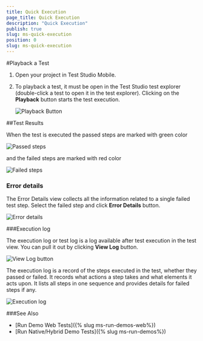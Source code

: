 ```yaml
---
title: Quick Execution
page_title: Quick Execution
description: "Quick Execution"
publish: true
slug: ms-quick-execution
position: 0
slug: ms-quick-execution
---
```


#Playback a Test

1. Open your project in Test Studio Mobile.

2. To playback a test, it must be open in the Test Studio test explorer (double-click a test to open it in the test explorer). Clicking on the **Playback** button starts the test execution.

	![Playback Button](/img/test-studio-mobile/test-execution/quick-execution/fig1.png)

##Test Results

When the test is executed the passed steps are marked with green color

![Passed steps](/img/test-studio-mobile/test-execution/quick-execution/fig2.png)

and the failed steps are marked with red color

![Failed steps](/img/test-studio-mobile/test-execution/quick-execution/fig3.png)

### Error details

The Error Details view collects all the information related to a single failed test step. Select the failed step and click **Error Details** button.

![Error details](/img/test-studio-mobile/test-execution/quick-execution/fig4.png)

###Execution log

The execution log or test log is a log available after test execution in the test view. You can pull it out by clicking **View Log** button.

![View Log button](/img/test-studio-mobile/test-execution/quick-execution/fig5.png)

The execution log is a record of the steps executed in the test, whether they passed or failed. It records what actions a step takes and what elements it acts upon. It lists all steps in one sequence and provides details for failed steps if any.

![Execution log](/img/test-studio-mobile/test-execution/quick-execution/fig6.png)

###See Also

*	[Run Demo Web Tests]({% slug ms-run-demos-web%})
*	[Run Native/Hybrid Demo Tests]({% slug ms-run-demos%})